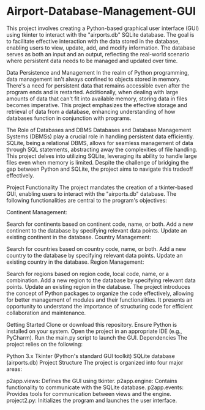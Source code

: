 # Airport-Database-Management-GUI

This project involves creating a Python-based graphical user interface (GUI) using tkinter to interact with the "airports.db" SQLite database. The goal is to facilitate effective interaction with the data stored in the database, enabling users to view, update, add, and modify information. The database serves as both an input and an output, reflecting the real-world scenario where persistent data needs to be managed and updated over time.

Data Persistence and Management
In the realm of Python programming, data management isn't always confined to objects stored in memory. There's a need for persistent data that remains accessible even after the program ends and is restarted. Additionally, when dealing with large amounts of data that can't fit into available memory, storing data in files becomes imperative. This project emphasizes the effective storage and retrieval of data from a database, enhancing understanding of how databases function in conjunction with programs.

The Role of Databases and DBMS
Databases and Database Management Systems (DBMSs) play a crucial role in handling persistent data efficiently. SQLite, being a relational DBMS, allows for seamless management of data through SQL statements, abstracting away the complexities of file handling. This project delves into utilizing SQLite, leveraging its ability to handle large files even when memory is limited. Despite the challenge of bridging the gap between Python and SQLite, the project aims to navigate this tradeoff effectively.

Project Functionality
The project mandates the creation of a tkinter-based GUI, enabling users to interact with the "airports.db" database. The following functionalities are central to the program's objectives:

Continent Management:

Search for continents based on continent code, name, or both.
Add a new continent to the database by specifying relevant data points.
Update an existing continent in the database.
Country Management:

Search for countries based on country code, name, or both.
Add a new country to the database by specifying relevant data points.
Update an existing country in the database.
Region Management:

Search for regions based on region code, local code, name, or a combination.
Add a new region to the database by specifying relevant data points.
Update an existing region in the database.
The project introduces the concept of Python packages to organize the code effectively, allowing for better management of modules and their functionalities. It presents an opportunity to understand the importance of structuring code for efficient collaboration and maintenance.

Getting Started
Clone or download this repository.
Ensure Python is installed on your system.
Open the project in an appropriate IDE (e.g., PyCharm).
Run the main.py script to launch the GUI.
Dependencies
The project relies on the following:

Python 3.x
Tkinter (Python's standard GUI toolkit)
SQLite database (airports.db)
Project Structure
The project is organized into four major areas:

p2app.views: Defines the GUI using tkinter.
p2app.engine: Contains functionality to communicate with the SQLite database.
p2app.events: Provides tools for communication between views and the engine.
project2.py: Initializes the program and launches the user interface.
